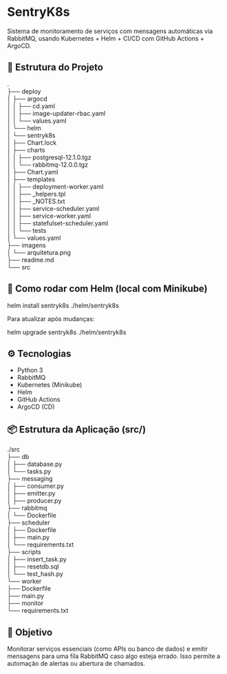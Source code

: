 # SentryK8s

Sistema de monitoramento de serviços com mensagens automáticas via RabbitMQ, usando Kubernetes + Helm + CI/CD com GitHub Actions + ArgoCD.

## 📁 Estrutura do Projeto

.<br>
├── deploy<br>
│   ├── argocd<br>
│   │   ├── cd.yaml<br>
│   │   ├── image-updater-rbac.yaml<br>
│   │   └── values.yaml<br>
│   └── helm<br>
│       └── sentryk8s<br>
│           ├── Chart.lock<br>
│           ├── charts<br>
│           │   ├── postgresql-12.1.0.tgz<br>
│           │   └── rabbitmq-12.0.0.tgz<br>
│           ├── Chart.yaml<br>
│           ├── templates<br>
│           │   ├── deployment-worker.yaml<br>
│           │   ├── _helpers.tpl<br>
│           │   ├── _NOTES.txt<br>
│           │   ├── service-scheduler.yaml<br>
│           │   ├── service-worker.yaml<br>
│           │   ├── statefulset-scheduler.yaml<br>
│           │   └── tests<br>
│           └── values.yaml<br>
├── imagens<br>
│   └── arquitetura.png<br>
├── readme.md<br>
└── src<br>

## 🚀 Como rodar com Helm (local com Minikube)

helm install sentryk8s ./helm/sentryk8s

Para atualizar após mudanças:

helm upgrade sentryk8s ./helm/sentryk8s

## ⚙️ Tecnologias

- Python 3
- RabbitMQ
- Kubernetes (Minikube)
- Helm
- GitHub Actions
- ArgoCD (CD)

## 📦 Estrutura da Aplicação (src/)

./src<br>
├── db<br>
│   ├── database.py<br>
│   └── tasks.py<br>
├── messaging<br>
│   ├── consumer.py<br>
│   ├── emitter.py<br>
│   ├── producer.py<br>
├── rabbitmq<br>
│   └── Dockerfile<br>
├── scheduler<br>
│   ├── Dockerfile<br>
│   ├── main.py<br>
│   └── requirements.txt<br>
├── scripts<br>
│   ├── insert_task.py<br>
│   ├── resetdb.sql<br>
│   └── test_hash.py<br>
└── worker<br>
    ├── Dockerfile<br>
    ├── main.py<br>
    ├── monitor<br>
    └── requirements.txt<br>

## 📌 Objetivo

Monitorar serviços essenciais (como APIs ou banco de dados) e emitir mensagens para uma fila RabbitMQ caso algo esteja errado. Isso permite a automação de alertas ou abertura de chamados.